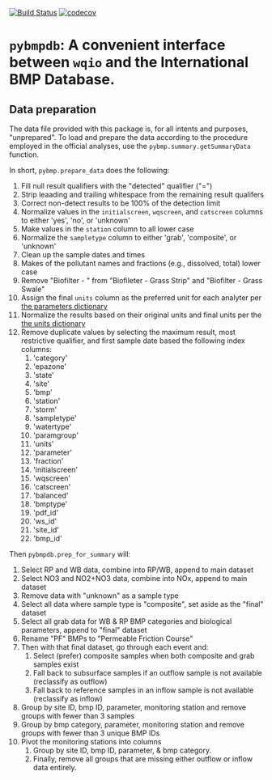 [![Build Status](https://travis-ci.org/Geosyntec/pybmpdb.svg?branch=master)](https://travis-ci.org/Geosyntec/pybmpdb)
[![codecov](https://codecov.io/gh/Geosyntec/pybmpdb/branch/master/graph/badge.svg)](https://codecov.io/gh/Geosyntec/pybmpdb)

# `pybmpdb`: A convenient interface between `wqio` and the International BMP Database.

## Data preparation

The data file provided with this package is, for all intents and purposes, "unprepared".
To load and prepare the data according to the procedure employed in the official analyses, use the `pybmp.summary.getSummaryData` function.

In short, `pybmp.prepare_data` does the following:

  1. Fill null result qualifiers with the "detected" qualifier ("=")
  1. Strip leaading and trailing whitespace from the remaining result qualifers
  1. Correct non-detect results to be 100% of the detection limit
  1. Normalize values in the `initialscreen`, `wqscreen`, and `catscreen` columns to either 'yes', 'no', or 'unknown'
  1. Make values in the `station` column to all lower case
  1. Normalize the `sampletype` column to either 'grab', 'composite', or 'unknown'
  1. Clean up the sample dates and times
  1. Makes of the pollutant names and fractions (e.g., dissolved, total) lower case
  1. Remove "Biofilter - " from "Biofileter - Grass Strip" and "Biofilter - Grass Swale"
  1. Assign the final `units` column as the preferred unit for each analyter per [the parameters dictionary](https://github.com/Geosyntec/pybmpdb/blob/master/pybmpdb/_parameters.py)
  1. Normalize the results based on their original units and final units per the [the units dictionary](https://github.com/Geosyntec/pybmpdb/blob/master/pybmpdb/_units.py)
  1. Remove duplicate values by selecting the maximum result, most restrictive qualifier, and first sample date based the following index columns:
      1. 'category'
      1. 'epazone'
      1. 'state'
      1. 'site'
      1. 'bmp'
      1. 'station'
      1. 'storm'
      1. 'sampletype'
      1. 'watertype'
      1. 'paramgroup'
      1. 'units'
      1. 'parameter'
      1. 'fraction'
      1. 'initialscreen'
      1. 'wqscreen'
      1. 'catscreen'
      1. 'balanced'
      1. 'bmptype'
      1. 'pdf_id'
      1. 'ws_id'
      1. 'site_id'
      1. 'bmp_id'

Then `pybmpdb.prep_for_summary` will:

  1. Select RP and WB data, combine into RP/WB, append to main dataset
  1. Select NO3 and NO2+NO3 data, combine into NOx, append to main dataset
  1. Remove data with "unknown" as a sample type
  1. Select all data where sample type is "composite", set aside as the "final" dataset
  1. Select all grab data for WB & RP BMP categories and biological parameters, append to "final" dataset
  1. Rename "PF" BMPs to "Permeable Friction Course"
  1. Then with that final dataset, go through each event and:
      1. Select (prefer) composite samples when both composite and grab samples exist
      1. Fall back to subsurface samples if an outflow sample is not available (reclassify as outflow)
      1. Fall back to reference samples in an inflow sample is not available (reclassify as inflow)
  1. Group by site ID, bmp ID, parameter, monitoring station and remove groups with fewer than 3 samples
  1. Group by bmp category, parameter, monitoring station and remove groups with fewer than 3 unique BMP IDs
  1. Pivot the monitoring stations into columns
      1. Group by site ID, bmp ID, parameter, & bmp category.
      1. Finally, remove all groups that are missing either outflow or inflow data entirely.
